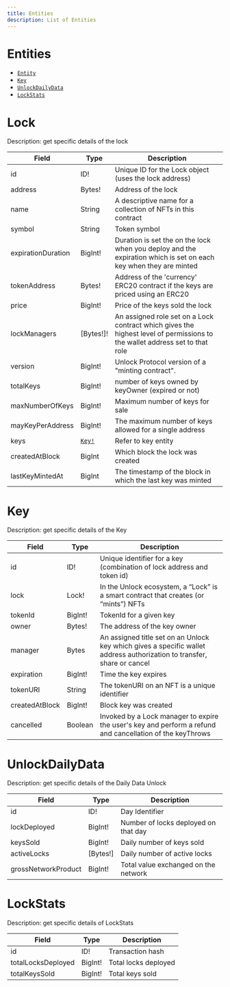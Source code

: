 ```yaml
---
title: Entities
description: List of Entities
---
```



# Entities

- [`Entity`](#entity)
- [`Key`](#key)
- [`UnlockDailyData`](#unlockdailydata)
- [`LockStats`](#lockstats)

# Lock

Description: get specific details of the lock

| Field              | Type           | Description                                                                                                                 |
| ------------------ | -------------- | --------------------------------------------------------------------------------------------------------------------------- |
| id                 | ID!            | Unique ID for the Lock object (uses the lock address)                                                                       |
| address            | Bytes!         | Address of the lock                                                                                                         |
| name               | String         | A descriptive name for a collection of NFTs in this contract                                                                |
| symbol             | String         | Token symbol                                                                                                                |
| expirationDuration | BigInt!        | Duration is set the on the lock when you deploy and the expiration which is set on each key when they are minted            |
| tokenAddress       | Bytes!         | Address of the 'currency' ERC20 contract if the keys are priced using an ERC20                                              |
| price              | BigInt!        | Price of the keys sold the lock                                                                                             |
| lockManagers       | [Bytes!]!      | An assigned role set on a Lock contract which gives the highest level of permissions to the wallet address set to that role |
| version            | BigInt!        | Unlock Protocol version of a "minting contract".                                                                            |
| totalKeys          | BigInt!        | number of keys owned by keyOwner (expired or not)                                                                           |
| maxNumberOfKeys    | BigInt!        | Maximum number of keys for sale                                                                                             |
| mayKeyPerAddress   | BigInt!        | The maximum number of keys allowed for a single address                                                                     |
| keys               | [`Key!`](#key) | Refer to key entity                                                                                                         |
| createdAtBlock     | BigInt         | Which block the lock was created                                                                                            |
| lastKeyMintedAt    | BigInt         | The timestamp of the block in which the last key was minted                                                                 |

# Key

Description: get specific details of the Key

| Field          | Type    | Description                                                                                                             |
| -------------- | ------- | ----------------------------------------------------------------------------------------------------------------------- |
| id             | ID!     | Unique identifier for a key (combination of lock address and token id)                                                  |
| lock           | Lock!   | In the Unlock ecosystem, a “Lock” is a smart contract that creates (or “mints”) NFTs                                    |
| tokenId        | BigInt! | TokenId for a given key                                                                                                 |
| owner          | Bytes!  | The address of the key owner                                                                                            |
| manager        | Bytes   | An assigned title set on an Unlock key which gives a specific wallet address authorization to transfer, share or cancel |
| expiration     | BigInt! | Time the key expires                                                                                                    |
| tokenURI       | String  | The tokenURI on an NFT is a unique identifier                                                                           |
| createdAtBlock | BigInt! | Block key was created                                                                                                   |
| cancelled      | Boolean | Invoked by a Lock manager to expire the user's key and perform a refund and cancellation of the keyThrows               |

# UnlockDailyData

Description: get specific details of the Daily Data Unlock

| Field               | Type     | Description                          |
| ------------------- | -------- | ------------------------------------ |
| id                  | ID!      | Day Identifier                       |
| lockDeployed        | BigInt!  | Number of locks deployed on that day |
| keysSold            | BigInt!  | Daily number of keys sold            |
| activeLocks         | [Bytes!] | Daily number of active locks         |
| grossNetworkProduct | BigInt!  | Total value exchanged on the network |

# LockStats

Description: get specific details of LockStats

| Field              | Type    | Description          |
| ------------------ | ------- | -------------------- |
| id                 | ID!     | Transaction hash     |
| totalLocksDeployed | BigInt! | Total locks deployed |
| totalKeysSold      | BigInt! | Total keys sold      |
